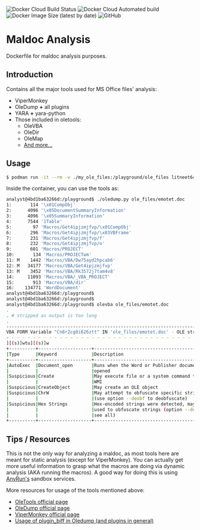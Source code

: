 ![Docker Cloud Build Status](https://img.shields.io/docker/cloud/build/litneet64/maldoc-analysis) ![Docker Cloud Automated build](https://img.shields.io/docker/cloud/automated/litneet64/maldoc-analysis) ![Docker Image Size (latest by date)](https://img.shields.io/docker/image-size/litneet64/maldoc-analysis) ![GitHub](https://img.shields.io/github/license/litneet64/maldoc-analysis)
# Maldoc Analysis
Dockerfile for maldoc analysis purposes.

## Introduction
Contains all the major tools used for MS Office files' analysis:

* ViperMonkey
* OleDump **+** all plugins
* YARA **+** yara-python
* Those included in oletools:
  * OleVBA
  * OleDir
  * OleMap
  * [And more...](https://github.com/decalage2/oletools/wiki#tools-in-python-oletools)

## Usage
```bash
$ podman run -it --rm -v ./my_ole_files:/playground/ole_files litneet64/maldoc-analysis
```

Inside the container, you can use the tools as:
```bash
analyst@4bd1ba63266d:/playground$ ./oledump.py ole_files/emotet.doc
1:       114 '\x01CompObj'
2:      4096 '\x05DocumentSummaryInformation'
3:      4096 '\x05SummaryInformation'
4:      7544 '1Table'
5:        97 'Macros/Get4ipjzmjfvp/\x01CompObj'
6:       296 'Macros/Get4ipjzmjfvp/\x03VBFrame'
7:       231 'Macros/Get4ipjzmjfvp/f'
8:       232 'Macros/Get4ipjzmjfvp/o'
9:       601 'Macros/PROJECT'
10:       134 'Macros/PROJECTwm'
11: M    1442 'Macros/VBA/Dw75ayd2hpcab6'
12: M   34177 'Macros/VBA/Get4ipjzmjfvp'
13: M    3452 'Macros/VBA/Rk3572j7tam4v8'
14:     11093 'Macros/VBA/_VBA_PROJECT'
15:       913 'Macros/VBA/dir'
16:    134771 'WordDocument'
analyst@4bd1ba63266d:/playground$
analyst@4bd1ba63266d:/playground$
analyst@4bd1ba63266d:/playground$ olevba ole_files/emotet.doc
.
. # stripped as output is too long
.
-------------------------------------------------------------------------------
VBA FORM Variable "Cn8r2cg8i626ztt" IN 'ole_files/emotet.doc' - OLE stream: u'Macros/Get4ipjzmjfvp'
- - - - - - - - - - - - - - - - - - - - - - - - - - - - - - - - - - - - - - -
][(s)]wtu][(s)]w
+----------+--------------------+---------------------------------------------+
|Type      |Keyword             |Description                                  |
+----------+--------------------+---------------------------------------------+
|AutoExec  |Document_open       |Runs when the Word or Publisher document is  |
|          |                    |opened                                       |
|Suspicious|Create              |May execute file or a system command through |
|          |                    |WMI                                          |
|Suspicious|CreateObject        |May create an OLE object                     |
|Suspicious|ChrW                |May attempt to obfuscate specific strings    |
|          |                    |(use option --deobf to deobfuscate)          |
|Suspicious|Hex Strings         |Hex-encoded strings were detected, may be    |
|          |                    |used to obfuscate strings (option --decode to|
|          |                    |see all)                                     |
+----------+--------------------+---------------------------------------------+
```

## Tips / Resources
This is not the only way for analyzing a maldoc, as most tools here are meant for static analysis (except for ViperMonkey). You can actually get more useful information to grasp what the macros are doing via dynamic analysis (AKA running the macros). A good way for doing this is using [AnyRun's](https://app.any.run/) sandbox services.

More resources for usage of the tools mentioned above:

* [OleTools official page](http://www.decalage.info/en/python/oletools)
* [OleDump official page](https://blog.didierstevens.com/programs/oledump-py/)
* [ViperMonkey official page](https://www.decalage.info/en/vba_emulation)
* [Usage of plugin_biff in Oledump (and plugins in general)](https://blog.didierstevens.com/2019/03/15/maldoc-excel-4-0-macro/)
